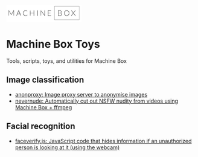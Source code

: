 ![](machine-box-white-small.png)

# Machine Box Toys

Tools, scripts, toys, and utilities for Machine Box

## Image classification

* [anonproxy: Image proxy server to anonymise images](anonproxy)
* [nevernude: Automatically cut out NSFW nudity from videos using Machine Box + ffmpeg](nevernude)

## Facial recognition

* [faceverify.js: JavaScript code that hides information if an unauthorized person is looking at it (using the webcam)](faceverify)
